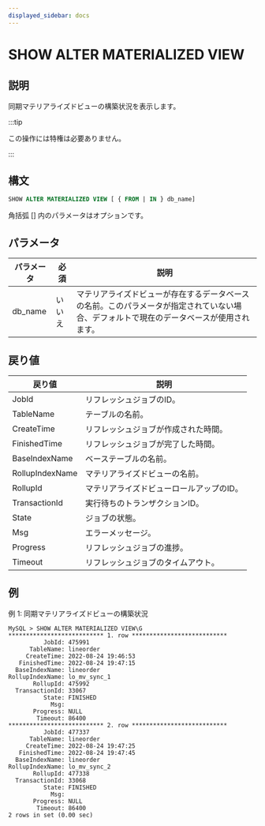 ```yaml
---
displayed_sidebar: docs
---
```


# SHOW ALTER MATERIALIZED VIEW

## 説明

同期マテリアライズドビューの構築状況を表示します。

:::tip

この操作には特権は必要ありません。

:::

## 構文

```SQL
SHOW ALTER MATERIALIZED VIEW [ { FROM | IN } db_name]
```

角括弧 [] 内のパラメータはオプションです。

## パラメータ

| **パラメータ** | **必須** | **説明**                                                      |
| -------------- | -------- | ------------------------------------------------------------ |
| db_name        | いいえ   | マテリアライズドビューが存在するデータベースの名前。このパラメータが指定されていない場合、デフォルトで現在のデータベースが使用されます。 |

## 戻り値

| **戻り値**     | **説明**                                      |
| -------------- | --------------------------------------------- |
| JobId          | リフレッシュジョブのID。                       |
| TableName      | テーブルの名前。                               |
| CreateTime     | リフレッシュジョブが作成された時間。           |
| FinishedTime   | リフレッシュジョブが完了した時間。             |
| BaseIndexName  | ベーステーブルの名前。                         |
| RollupIndexName| マテリアライズドビューの名前。                 |
| RollupId       | マテリアライズドビューロールアップのID。       |
| TransactionId  | 実行待ちのトランザクションID。                 |
| State          | ジョブの状態。                                 |
| Msg            | エラーメッセージ。                             |
| Progress       | リフレッシュジョブの進捗。                     |
| Timeout        | リフレッシュジョブのタイムアウト。             |

## 例

例 1: 同期マテリアライズドビューの構築状況

```Plain
MySQL > SHOW ALTER MATERIALIZED VIEW\G
*************************** 1. row ***************************
          JobId: 475991
      TableName: lineorder
     CreateTime: 2022-08-24 19:46:53
   FinishedTime: 2022-08-24 19:47:15
  BaseIndexName: lineorder
RollupIndexName: lo_mv_sync_1
       RollupId: 475992
  TransactionId: 33067
          State: FINISHED
            Msg: 
       Progress: NULL
        Timeout: 86400
*************************** 2. row ***************************
          JobId: 477337
      TableName: lineorder
     CreateTime: 2022-08-24 19:47:25
   FinishedTime: 2022-08-24 19:47:45
  BaseIndexName: lineorder
RollupIndexName: lo_mv_sync_2
       RollupId: 477338
  TransactionId: 33068
          State: FINISHED
            Msg: 
       Progress: NULL
        Timeout: 86400
2 rows in set (0.00 sec)
```